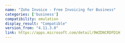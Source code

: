 ```yaml
---
name: "Zoho Invoice - Free Invoicing for Business"
categories: ['business']
compatibility: emulation
display_result: "Compatible"
version_from: "4.11.3.0"
link: https://apps.microsoft.com/detail/9WZDNCRDFD1H
---
```

